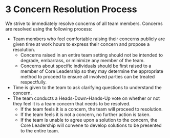 # 3 Concern Resolution Process

We strive to immediately resolve concerns of all team members.  Concerns are resolved using the following process:

* Team members who feel comfortable raising their concerns publicly are given time at work hours to express their concern and propose a resolution.  
  * Concerns raised in an entire team setting should not be intended to degrade, embarrass, or minimize any member of the team.
  * Concerns about specific individuals should be first raised to a member of Core Leadership so they may determine the appropriate method to proceed to ensure all involved parties can be treated respectfully.  
* Time is given to the team to ask clarifying questions to understand the concern.
* The team conducts a Heads-Down-Hands-Up vote on whether or not they feel it is a team concern that needs to be resolved.
  * If the team feels it is a concern, the team will proceed to resolution.
  * If the team feels it is not a concern, no further action is taken.
  * If the team is unable to agree upon a solution to the concern, the Core Leadership will convene to develop solutions to be presented to the entire team.  

